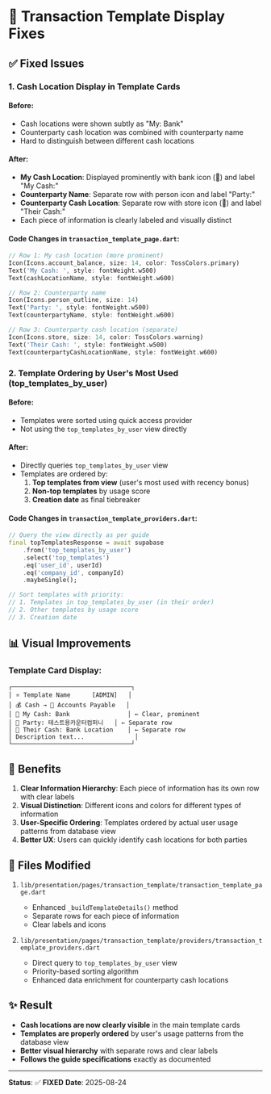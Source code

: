 # 🔧 Transaction Template Display Fixes

## ✅ Fixed Issues

### 1. **Cash Location Display in Template Cards**

#### Before:
- Cash locations were shown subtly as "My: Bank"
- Counterparty cash location was combined with counterparty name
- Hard to distinguish between different cash locations

#### After:
- **My Cash Location**: Displayed prominently with bank icon (🏦) and label "My Cash:"
- **Counterparty Name**: Separate row with person icon and label "Party:"
- **Counterparty Cash Location**: Separate row with store icon (🏪) and label "Their Cash:"
- Each piece of information is clearly labeled and visually distinct

#### Code Changes in `transaction_template_page.dart`:
```dart
// Row 1: My cash location (more prominent)
Icon(Icons.account_balance, size: 14, color: TossColors.primary)
Text('My Cash: ', style: fontWeight.w500)
Text(cashLocationName, style: fontWeight.w600)

// Row 2: Counterparty name
Icon(Icons.person_outline, size: 14)
Text('Party: ', style: fontWeight.w500)
Text(counterpartyName, style: fontWeight.w600)

// Row 3: Counterparty cash location (separate)
Icon(Icons.store, size: 14, color: TossColors.warning)
Text('Their Cash: ', style: fontWeight.w500)
Text(counterpartyCashLocationName, style: fontWeight.w600)
```

### 2. **Template Ordering by User's Most Used (top_templates_by_user)**

#### Before:
- Templates were sorted using quick access provider
- Not using the `top_templates_by_user` view directly

#### After:
- Directly queries `top_templates_by_user` view
- Templates are ordered by:
  1. **Top templates from view** (user's most used with recency bonus)
  2. **Non-top templates** by usage score
  3. **Creation date** as final tiebreaker

#### Code Changes in `transaction_template_providers.dart`:
```dart
// Query the view directly as per guide
final topTemplatesResponse = await supabase
    .from('top_templates_by_user')
    .select('top_templates')
    .eq('user_id', userId)
    .eq('company_id', companyId)
    .maybeSingle();

// Sort templates with priority:
// 1. Templates in top_templates_by_user (in their order)
// 2. Other templates by usage score
// 3. Creation date
```

## 📊 Visual Improvements

### Template Card Display:
```
┌─────────────────────────────────┐
│ ⭐ Template Name      [ADMIN]   │
│ 💰 Cash → 👤 Accounts Payable   │
│ 🏦 My Cash: Bank                │ ← Clear, prominent
│ 👤 Party: 테스트용카운터컴퍼니   │ ← Separate row
│ 🏪 Their Cash: Bank Location    │ ← Separate row
│ Description text...              │
└─────────────────────────────────┘
```

## 🎯 Benefits

1. **Clear Information Hierarchy**: Each piece of information has its own row with clear labels
2. **Visual Distinction**: Different icons and colors for different types of information
3. **User-Specific Ordering**: Templates ordered by actual user usage patterns from database view
4. **Better UX**: Users can quickly identify cash locations for both parties

## 📁 Files Modified

1. `lib/presentation/pages/transaction_template/transaction_template_page.dart`
   - Enhanced `_buildTemplateDetails()` method
   - Separate rows for each piece of information
   - Clear labels and icons

2. `lib/presentation/pages/transaction_template/providers/transaction_template_providers.dart`
   - Direct query to `top_templates_by_user` view
   - Priority-based sorting algorithm
   - Enhanced data enrichment for counterparty cash locations

## ✨ Result

- **Cash locations are now clearly visible** in the main template cards
- **Templates are properly ordered** by user's usage patterns from the database view
- **Better visual hierarchy** with separate rows and clear labels
- **Follows the guide specifications** exactly as documented

---

**Status**: ✅ **FIXED**
**Date**: 2025-08-24